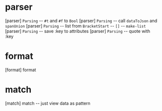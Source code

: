 # parser

[parser] `Parsing` -- `#t` and `#f` to `Bool`
[parser] `Parsing` -- call `dataToJson` and `spanUnion`
[parser] `Parsing` -- list from `BracketStart` -- `[]` -- `make-list`
[parser] `Parsing` -- save :key to attributes
[parser] `Parsing` -- quote with :key

# format

[format] format

# match

[match] match -- just view data as pattern
